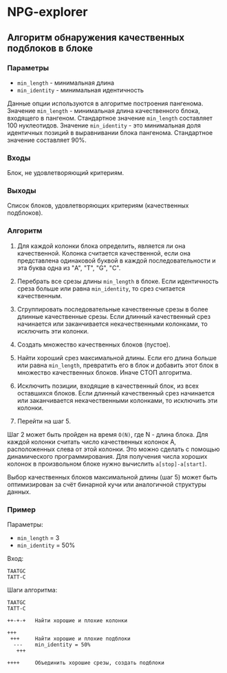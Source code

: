 # NPG-explorer

## Алгоритм обнаружения качественных подблоков в блоке

### Параметры

 * `min_length` - минимальная длина
 * `min_identity` - минимальная идентичность

Данные опции используются в алгоритме построения пангенома.
Значение `min_length` - минимальная длина качественного блока,
входящего в пангеном. Стандартное значение `min_length`
составляет 100 нуклеотидов. Значение `min_identity` - это
минимальная доля идентичных позиций в выравнивании блока
пангенома. Стандартное значение составляет 90%.

### Входы

Блок, не удовлетворяющий критериям.

### Выходы

Список блоков, удовлетворяющих критериям (качественных
подблоков).

### Алгоритм

1. Для каждой колонки блока определить, является ли она
   качественной. Колонка считается качественной, если она
   представлена одинаковой буквой в каждой последовательности
   и эта буква одна из "A", "T", "G", "C".

2. Перебрать все срезы длины `min_length` в блоке. Если
   идентичность среза больше или равна `min_identity`, то срез
   считается качественным.

3. Сгруппировать последовательные качественные срезы в более
   длинные качественные срезы.
   Если длинный качественный срез начинается или заканчивается
   некачественными колонками, то исключить эти колонки.

4. Создать множество качественных блоков (пустое).

5. Найти хороший срез максимальной длины.
   Если его длина больше или равна `min_length`,
   превратить его в блок и добавить этот блок в множество
   качественных блоков.
   Иначе СТОП алгоритма.

6. Исключить позиции, входящие в качественный блок,
   из всех оставшихся блоков.
   Если длинный качественный срез начинается или заканчивается
   некачественными колонками, то исключить эти колонки.

7. Перейти на шаг 5.

Шаг 2 может быть пройден на время `O(N)`, где N - длина блока.
Для каждой колонки считать число качественных колонок A,
расположенных слева от этой колонки. Это можно сделать с помощью
динамического программирования. Для получения числа хороших
колонок в произвольном блоке нужно вычислить `a[stop]-a[start]`.

Выбор качественных блоков максимальной длины (шаг 5) может
быть оптимизирован за счёт бинарной кучи или аналогичной
структуры данных.

### Пример

Параметры:
 - `min_length` = 3
 - `min_identity` = 50%

Вход:
```
TAATGC
TATT-C
```

Шаги алгоритма:

```
TAATGC
TATT-C

++-+-+   Найти хорошие и плохие колонки

+++
 +++     Найти хорошие и плохие подблоки
  ---    min_identity = 50%
   +++

++++     Объединить хорошие срезы, создать подблоки
```
